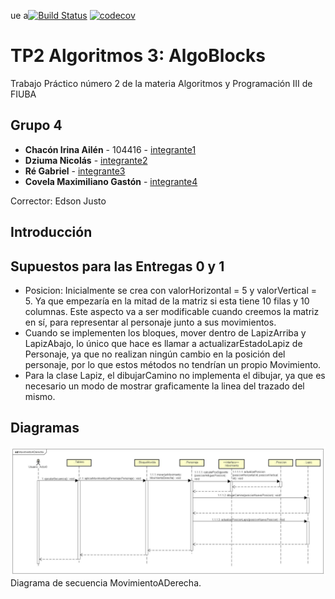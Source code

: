 ue a[![Build Status](https://travis-ci.org/fiuba/algo3_proyecto_base_tp2.svg?branch=master)](https://travis-ci.org/fiuba/algo3_proyecto_base_tp2) [![codecov](https://codecov.io/gh/fiuba/algo3_proyecto_base_tp2/branch/master/graph/badge.svg)](https://codecov.io/gh/fiuba/algo3_proyecto_base_tp2)



# TP2 Algoritmos 3: AlgoBlocks

Trabajo Práctico número 2 de la materia Algoritmos y Programación III de FIUBA

## Grupo 4

* **Chacón Irina Ailén** - 104416 - [integrante1](https://github.com/iruchita)
* **Dziuma Nicolás** - [integrante2](https://github.com/nicolasss1993)
* **Ré Gabriel** - [integrante3](https://github.com/Gabriel-Re)
* **Covela Maximiliano Gastón** - [integrante4](https://github.com/MaximilianoCovela)

Corrector: Edson Justo

## Introducción


## Supuestos para las Entregas 0 y 1

- Posicion: Inicialmente se crea con valorHorizontal = 5 y valorVertical = 5.
 Ya que empezaría en la mitad de la matriz si esta tiene 10 filas y 10 columnas.
Este aspecto va a ser modificable cuando creemos la matriz en sí,
para representar al personaje junto a sus movimientos.
-  Cuando se implementen los bloques, mover dentro de LapizArriba y LapizAbajo, lo único que hace es llamar a actualizarEstadoLapiz
 de Personaje, ya que no realizan ningún cambio en la posición del personaje, por lo que estos métodos no tendrían un propio Movimiento.
- Para la clase Lapiz, el dibujarCamino no implementa el dibujar, ya que es necesario un modo de mostrar
 graficamente la linea del trazado del mismo.
 
## Diagramas

![Diagrama de Secuencia Movimiento a Derecha](https://raw.githubusercontent.com/MaximilianoCovela/TP2-Algoritmos-y-Programacion-3/2ed2bdee0df343d7bc9084c5051d38157e659fc7/Diagramas/DSMoverADerecha.jpg?token=ARYFZCNIJ4RMJTS7GBEWPXS73NYQU)
Diagrama de secuencia MovimientoADerecha.